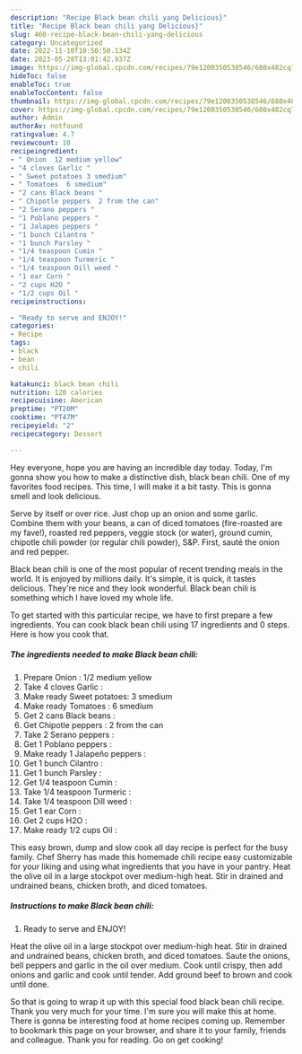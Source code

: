 ```yaml
---
description: "Recipe Black bean chili yang Delicious}"
title: "Recipe Black bean chili yang Delicious}"
slug: 460-recipe-black-bean-chili-yang-delicious
category: Uncategorized
date: 2022-11-10T10:50:50.134Z
date: 2023-05-28T13:01:42.937Z
image: https://img-global.cpcdn.com/recipes/79e1200350538546/680x482cq70/black-bean-chili-recipe-main-photo.jpg
hideToc: false
enableToc: true
enableTocContent: false
thumbnail: https://img-global.cpcdn.com/recipes/79e1200350538546/680x482cq70/black-bean-chili-recipe-main-photo.jpg
cover: https://img-global.cpcdn.com/recipes/79e1200350538546/680x482cq70/black-bean-chili-recipe-main-photo.jpg
author: Admin
authorAv: notfound
ratingvalue: 4.7
reviewcount: 10
recipeingredient:
- " Onion  12 medium yellow"
- "4 cloves Garlic "
- " Sweet potatoes 3 smedium"
- " Tomatoes  6 smedium"
- "2 cans Black beans "
- " Chipotle peppers  2 from the can"
- "2 Serano peppers "
- "1 Poblano peppers "
- "1 Jalapeo peppers "
- "1 bunch Cilantro "
- "1 bunch Parsley "
- "1/4 teaspoon Cumin "
- "1/4 teaspoon Turmeric "
- "1/4 teaspoon Dill weed "
- "1 ear Corn "
- "2 cups H2O "
- "1/2 cups Oil "
recipeinstructions:

- "Ready to serve and ENJOY!"
categories:
- Recipe
tags:
- black
- bean
- chili

katakunci: black bean chili 
nutrition: 120 calories
recipecuisine: American
preptime: "PT20M"
cooktime: "PT47M"
recipeyield: "2"
recipecategory: Dessert

---
```



Hey everyone, hope you are having an incredible day today. Today, I'm gonna show you how to make a distinctive dish, black bean chili. One of my favorites food recipes. This time, I will make it a bit tasty. This is gonna smell and look delicious.

Serve by itself or over rice. Just chop up an onion and some garlic. Combine them with your beans, a can of diced tomatoes (fire-roasted are my fave!), roasted red peppers, veggie stock (or water), ground cumin, chipotle chili powder (or regular chili powder), S&amp;P. First, sauté the onion and red pepper.

Black bean chili is one of the most popular of recent trending meals in the world. It is enjoyed by millions daily. It's simple, it is quick, it tastes delicious. They're nice and they look wonderful. Black bean chili is something which I have loved my whole life.


To get started with this particular recipe, we have to first prepare a few ingredients. You can cook black bean chili using 17 ingredients and 0 steps. Here is how you cook that.

<!--inarticleads1-->

##### The ingredients needed to make Black bean chili:

1. Prepare  Onion : 1/2 medium yellow
1. Take 4 cloves Garlic :
1. Make ready  Sweet potatoes: 3 smedium
1. Make ready  Tomatoes : 6 smedium
1. Get 2 cans Black beans :
1. Get  Chipotle peppers : 2 from the can
1. Take 2 Serano peppers :
1. Get 1 Poblano peppers :
1. Make ready 1 Jalapeño peppers :
1. Get 1 bunch Cilantro :
1. Get 1 bunch Parsley :
1. Get 1/4 teaspoon Cumin :
1. Take 1/4 teaspoon Turmeric :
1. Take 1/4 teaspoon Dill weed :
1. Get 1 ear Corn :
1. Get 2 cups H2O :
1. Make ready 1/2 cups Oil :


This easy brown, dump and slow cook all day recipe is perfect for the busy family. Chef Sherry has made this homemade chili recipe easy customizable for your liking and using what ingredients that you have in your pantry. Heat the olive oil in a large stockpot over medium-high heat. Stir in drained and undrained beans, chicken broth, and diced tomatoes. 

<!--inarticleads2-->

##### Instructions to make Black bean chili:


1. Ready to serve and ENJOY!

Heat the olive oil in a large stockpot over medium-high heat. Stir in drained and undrained beans, chicken broth, and diced tomatoes. Saute the onions, bell peppers and garlic in the oil over medium. Cook until crispy, then add onions and garlic and cook until tender. Add ground beef to brown and cook until done. 

So that is going to wrap it up with this special food black bean chili recipe. Thank you very much for your time. I'm sure you will make this at home. There is gonna be interesting food at home recipes coming up. Remember to bookmark this page on your browser, and share it to your family, friends and colleague. Thank you for reading. Go on get cooking!
